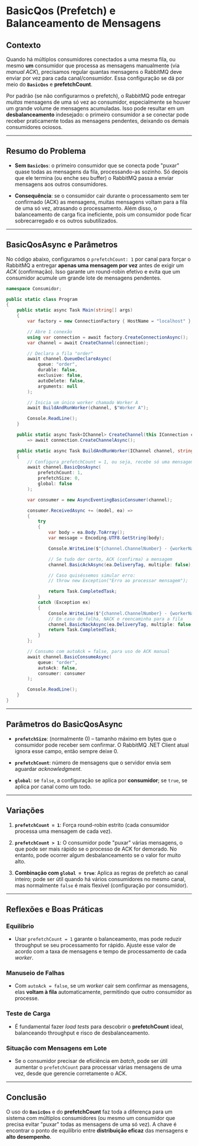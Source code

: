 # BasicQos (Prefetch) e Balanceamento de Mensagens

## Contexto

Quando há múltiplos consumidores conectados a uma mesma fila, ou mesmo **um** consumidor que processa as mensagens manualmente (via _manual ACK_), precisamos regular quantas mensagens o RabbitMQ deve enviar por vez para cada canal/consumidor. Essa configuração se dá por meio do **`BasicQos`** e **prefetchCount**.

Por padrão (se não configurarmos o prefetch), o RabbitMQ pode entregar _muitas_ mensagens de uma só vez ao consumidor, especialmente se houver um grande volume de mensagens acumuladas. Isso pode resultar em um **desbalanceamento** indesejado: o primeiro consumidor a se conectar pode receber praticamente todas as mensagens pendentes, deixando os demais consumidores ociosos.

---

## Resumo do Problema

- **Sem `BasicQos`**: o primeiro consumidor que se conecta pode "puxar" quase todas as mensagens da fila, processando-as sozinho. Só depois que ele termina (ou enche seu buffer) o RabbitMQ passa a enviar mensagens aos outros consumidores.

- **Consequência**: se o consumidor cair durante o processamento sem ter confirmado (ACK) as mensagens, muitas mensagens voltam para a fila de uma só vez, atrasando o processamento. Além disso, o balanceamento de carga fica ineficiente, pois um consumidor pode ficar sobrecarregado e os outros subutilizados.

---

## BasicQosAsync e Parâmetros

No código abaixo, configuramos o `prefetchCount: 1` por canal para forçar o RabbitMQ a entregar **apenas uma mensagem por vez** antes de exigir um _ACK_ (confirmação). Isso garante um round-robin efetivo e evita que um consumidor acumule um grande lote de mensagens pendentes.

```csharp
namespace Consumidor;

public static class Program
{
    public static async Task Main(string[] args)
    {
        var factory = new ConnectionFactory { HostName = "localhost" };

        // Abre 1 conexão
        using var connection = await factory.CreateConnectionAsync();
        var channel = await CreateChannel(connection);

        // Declara a fila "order"
        await channel.QueueDeclareAsync(
            queue: "order",
            durable: false,
            exclusive: false,
            autoDelete: false,
            arguments: null
        );

        // Inicia um único worker chamado Worker A
        await BuildAndRunWorker(channel, $"Worker A");

        Console.ReadLine();
    }

    public static async Task<IChannel> CreateChannel(this IConnection connection)
        => await connection.CreateChannelAsync();

    public static async Task BuildAndRunWorker(IChannel channel, string workerName)
    {
        // Configura prefetchCount = 1, ou seja, recebe só uma mensagem de cada vez
        await channel.BasicQosAsync(
            prefetchCount: 1,
            prefetchSize: 0,
            global: false
        );

        var consumer = new AsyncEventingBasicConsumer(channel);

        consumer.ReceivedAsync += (model, ea) =>
        {
            try
            {
                var body = ea.Body.ToArray();
                var message = Encoding.UTF8.GetString(body);

                Console.WriteLine($"{channel.ChannelNumber} - {workerName}: [x] Received {message}");

                // Se tudo der certo, ACK (confirma) a mensagem
                channel.BasicAckAsync(ea.DeliveryTag, multiple: false);

                // Caso quiséssemos simular erro:
                // throw new Exception("Erro ao processar mensagem");

                return Task.CompletedTask;
            }
            catch (Exception ex)
            {
                Console.WriteLine($"{channel.ChannelNumber} - {workerName}: [x] Error: {ex.Message}");
                // Em caso de falha, NACK e reencaminha para a fila
                channel.BasicNackAsync(ea.DeliveryTag, multiple: false, requeue: true);
                return Task.CompletedTask;
            }
        };

        // Consumo com autoAck = false, para uso de ACK manual
        await channel.BasicConsumeAsync(
            queue: "order",
            autoAck: false,
            consumer: consumer
        );

        Console.ReadLine();
    }
}
```

---

## Parâmetros do BasicQosAsync

- **`prefetchSize`**: (normalmente 0) – tamanho máximo em bytes que o consumidor pode receber sem confirmar. O RabbitMQ .NET Client atual ignora esse campo, então sempre deixe 0.

- **`prefetchCount`**: número de mensagens que o servidor envia sem aguardar _acknowledgment_.

- **`global`**: se `false`, a configuração se aplica por **consumidor**; se `true`, se aplica por canal como um todo.

---

## Variações

1. **`prefetchCount = 1`**: Força round-robin estrito (cada consumidor processa uma mensagem de cada vez).

2. **`prefetchCount > 1`**: O consumidor pode "puxar" várias mensagens, o que pode ser mais rápido se o processo de ACK for demorado. No entanto, pode ocorrer algum desbalanceamento se o valor for muito alto.

3. **Combinação com `global = true`**: Aplica as regras de prefetch ao canal inteiro; pode ser útil quando há vários consumidores no mesmo canal, mas normalmente `false` é mais flexível (configuração por consumidor).

---

## Reflexões e Boas Práticas

### Equilíbrio

- Usar `prefetchCount = 1` garante o balanceamento, mas pode reduzir throughput se seu processamento for rápido. Ajuste esse valor de acordo com a taxa de mensagens e tempo de processamento de cada _worker_.

### Manuseio de Falhas

- Com `autoAck = false`, se um _worker_ cair sem confirmar as mensagens, elas **voltam à fila** automaticamente, permitindo que outro consumidor as processe.

### Teste de Carga

- É fundamental fazer _load tests_ para descobrir o **prefetchCount** ideal, balanceando throughput e risco de desbalanceamento.

### Situação com Mensagens em Lote

- Se o consumidor precisar de eficiência em _batch_, pode ser útil aumentar o `prefetchCount` para processar várias mensagens de uma vez, desde que gerencie corretamente o ACK.

---

## Conclusão

O uso do **`BasicQos`** e do **prefetchCount** faz toda a diferença para um sistema com múltiplos consumidores (ou mesmo um consumidor que precisa evitar "puxar" todas as mensagens de uma só vez). A chave é encontrar o ponto de equilíbrio entre **distribuição eficaz** das mensagens e **alto desempenho**.
